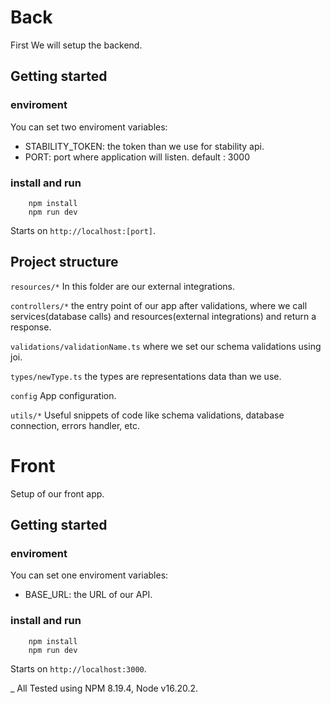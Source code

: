 # Back

First We will setup the backend.

## Getting started

### enviroment
You can set two enviroment variables:
- STABILITY_TOKEN: the token than we use for stability api.
- PORT: port where application will listen. default : 3000


### install and run
```
    npm install
    npm run dev
```
Starts on `http://localhost:[port]`.


## Project structure

`resources/*` 
In this folder are our external integrations.

`controllers/*` 
the entry point of our app after validations, where we call services(database calls) and resources(external integrations) and return a response.

`validations/validationName.ts` 
where we set our schema validations using joi.


`types/newType.ts` 
the types are representations data than we use.

`config` 
App configuration.

`utils/*` 
Useful snippets of code like schema validations, database connection, errors handler, etc.


# Front

Setup of our front app.

## Getting started

### enviroment
You can set one enviroment variables:
- BASE_URL: the URL of our API.


### install and run
```
    npm install
    npm run dev
```
Starts on `http://localhost:3000`.




_ All Tested using NPM 8.19.4, Node v16.20.2.